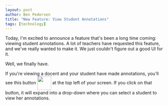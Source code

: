 ```yaml
---
layout: post
author: Ben Pedersen
title: "New Feature: View Student Annotations"
tags: [technology]
---
```

Today, I'm excited to announce a feature that's been a long time coming: viewing student annotations. A lot of teachers have requested this feature, and we've really wanted to make it. We just couldn't figure out a good UI for it.

Well, we finally have.

If you're viewing a docent and your student have made annotations, you'll see this button <img style="vertical-align: middle;" src="https://docentedu.com/images/view-student-annotations.png" height="44" /> at the top left of your screen. If you click on that button, it will expand into a drop-down where you can select a student to view her annotations.
